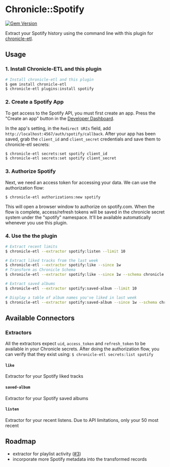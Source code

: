 # Chronicle::Spotify
[![Gem Version](https://badge.fury.io/rb/chronicle-spotify.svg)](https://badge.fury.io/rb/chronicle-spotify)

Extract your Spotify history using the command line with this plugin for [chronicle-etl](https://github.com/chronicle-app/chronicle-etl).

## Usage

### 1. Install Chronicle-ETL and this plugin

```sh
# Install chronicle-etl and this plugin
$ gem install chronicle-etl
$ chronicle-etl plugins:install spotify
```

### 2. Create a Spotify App
To get access to the Spotify API, you must first create an app. Press the "Create an app" button in the [Developer Dashboard](https://developer.spotify.com/dashboard/applications).

In the app's setting, in the `Redirect URIs` field, add `http://localhost:4567/auth/spotify/callback`. After your app has been saved, grab the `client_id` and `client_secret` credentials and save them to chronicle-etl secrets:

```sh
$ chronicle-etl secrets:set spotify client_id
$ chronicle-etl secrets:set spotify client_secret
```

### 3. Authorize Spotify

Next, we need an access token for accessing your data. We can use the authorization flow:

```sh
$ chronicle-etl authorizations:new spotify
```

This will open a browser window to authorize on spotify.com. When the flow is complete, access/refresh tokens will be saved in the chronicle secret system under the "spotify" namespace. It'll be available automatically whenever you use this plugin.

### 4. Use the the plugin
```sh
# Extract recent limits
$ chronicle-etl --extractor spotify:listen --limit 10

# Extract liked tracks from the last week
$ chronicle-etl --extractor spotify:like --since 1w
# Transform as Chronicle Schema
$ chronicle-etl --extractor spotify:like --since 1w --schema chronicle

# Extract saved albums
$ chronicle-etl --extractor spotify:saved-album --limit 10

# Display a table of album names you've liked in last week
$ chronicle-etl --extractor spotify:saved-album --since 1w --schema chronicle --loader table --fields end_time object.name
```

## Available Connectors
### Extractors

All the extractors expect `uid`, `access_token` and `refresh_token` to be available in your Chronicle secrets. After doing the authorization flow, you can verify that they exist using: `$ chronicle-etl secrets:list spotify`

#### `like`

Extractor for your Spotify liked tracks

#### `saved-album`

Extractor for your Spotify saved albums
#### `listen`

Extractor for your recent listens. Due to API limitations, only your 50 most recent 

## Roadmap
- extractor for playlist activity ([#3](https://github.com/chronicle-app/chronicle-spotify/issues/3))
- incorporate more Spotify metadata into the transformed records
